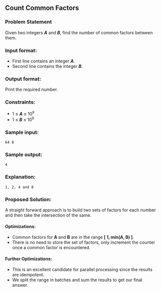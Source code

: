 ## Count Common Factors

### Problem Statement

Given two integers **_A_** and **_B_**, find the number of common factors between them.

### Input format:

- First line contains an integer **_A_**.
- Second line contains the integer **_B_**.

### Output format:

Print the required number.

### Constraints:

- 1 &le; **_A_** &le; 10<sup>9</sup>
- 1 &le; **_B_** &le; 10<sup>9</sup>

### Sample input:

```
64 8
```

### Sample output:

```
4
```

### Explanation:

`1, 2, 4 and 8`

### Proposed Solution:

A straight forward approach is to build two sets of factors for each number and then take the intersection of the same.

#### Optimizations:

- Common factors for **A** and **B** are in the range **[ 1, min(A, B) ]**.
- There is no need to store the set of factors, only increment the counter once a common factor is encountered.

#### Further Optimizations:

- This is an excellent candidate for parallel processing since the results are idempotent.
- We split the range in batches and sum the results to get our final answer.

